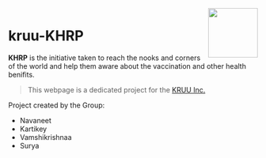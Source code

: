 <img src="Assets/icons8-syringe-16.png" align="right" width="100" height="100">

# kruu-KHRP
**KHRP** is the initiative taken to reach the nooks and corners of the world and help them aware about the vaccination and other health benifits. 
> This webpage is a dedicated project for the [KRUU Inc.](https://www.getkruu.com/)

Project created by the Group: 
* Navaneet
* Kartikey
* Vamshikrishnaa
* Surya
